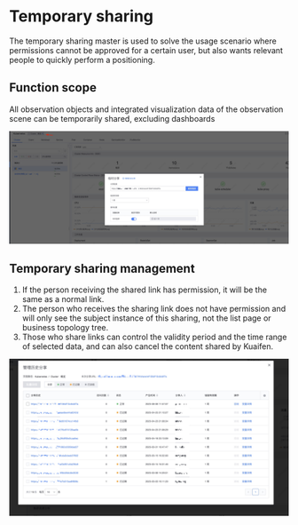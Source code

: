 # Temporary sharing

The temporary sharing master is used to solve the usage scenario where permissions cannot be approved for a certain user, but also wants relevant people to quickly perform a positioning.

## Function scope

All observation objects and integrated visualization data of the observation scene can be temporarily shared, excluding dashboards

![](media/16914670707546.jpg)


## Temporary sharing management

1. If the person receiving the shared link has permission, it will be the same as a normal link.
2. The person who receives the sharing link does not have permission and will only see the subject instance of this sharing, not the list page or business topology tree.
3. Those who share links can control the validity period and the time range of selected data, and can also cancel the content shared by Kuaifen.

![](media/16914672442410.jpg)